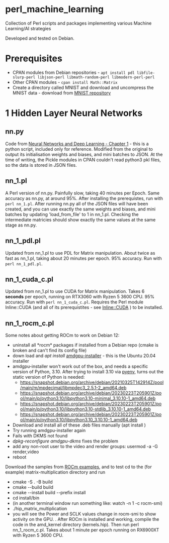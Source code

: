 # perl_machine_learning
Collection of Perl scripts and packages implementing various Machine Learning/AI strategies 

Developed and tested on Debian.

# Prerequisites

* CPAN modules from Debian repositories - `apt install pdl libfile-slurp-perl libjson-perl libmath-random-perl libmodern-perl-perl`
* Other CPAN modules - `cpan install Math::Matrix`
* Create a directory called MNIST and download and uncompress the MNIST data - download from [MNIST repository](http://yann.lecun.com/exdb/mnist/)

# 1 Hidden Layer Neural Networks

## nn.py
Code from [Neural Networks and Deep Learning - Chapter 1](http://neuralnetworksanddeeplearning.com/chap1.html) - this is a python script, included only for reference.  Modified from the original to output its initialisation weights and biases, and mini batches to JSON.  At the time of writing, the Pickle modules in CPAN couldn't read python3 pkl files, so the data is stored in JSON files.

## nn_1.pl
A Perl version of nn.py.  Painfully slow, taking 40 minutes per Epoch.  Same accuracy as nn.py, at around 95%.  After installing the prerequistes, run with `perl nn_1.pl`.  After running nn.py all of the JSON files will have been created, and you can use exactly the same weights and biases, and mini batches by updating 'load_from_file' to 1 in nn_1.pl.  Checking the intermediate matricies should show exactly the same values at the same stage as nn.py.

## nn_1_pdl.pl
Updated from nn_1.pl to use PDL for Matrix manipulation.  About twice as fast as nn_1.pl, taking about 20 minutes per epoch.  95% accuracy.  Run with `perl nn_1_pdl.pl`.

## nn_1_cuda_c.pl
Updated from nn_1.pl to use CUDA for Matrix manipulation.  Takes 6 **seconds** per epoch, running on RTX3060 with Ryzen 5 3600 CPU.  95% accuracy.  Run with `perl nn_1_cuda_c.pl`.  Requires the Perl module Inline::CUDA (and all of its prerequistites - see [Inline::CUDA](https://github.com/hadjiprocopis/perl-inline-cuda) ) to be installed.

## nn_1_rocm_c.pl
Some notes about getting ROCm to work on Debian 12:
* uninstall all \*rocm\* packages if installed from a Debian repo (cmake is broken and can't find its config file)
* down load and *apt install* [amdgpu-installer](http://repo.radeon.com/amdgpu-install/latest/ubuntu/focal/amdgpu-install_6.1.60100-1_all.deb) - this is the Ubuntu 20.04 installer
* amdgpu-installer won't work out of the box, and needs a specific version of Python, 3.10.  After trying to install 3.10 via [pyenv](https://github.com/pyenv/pyenv), turns out the static version of Python is needed:
  * https://snapshot.debian.org/archive/debian/20210325T142914Z/pool/main/m/mpdecimal/libmpdec3_2.5.1-2_amd64.deb
  * https://snapshot.debian.org/archive/debian/20230223T205901Z/pool/main/p/python3.10/libpython3.10-minimal_3.10.10-1_amd64.deb
  * https://snapshot.debian.org/archive/debian/20230223T205901Z/pool/main/p/python3.10/libpython3.10-stdlib_3.10.10-1_amd64.deb
  * https://snapshot.debian.org/archive/debian/20230223T205901Z/pool/main/p/python3.10/libpython3.10_3.10.10-1_amd64.deb
* Download and install all of these .deb files manually (apt install <localfilename>)
* Try running amdgpu-installer again
* Fails with DKMS not found
* *dpkg-reconfigure amdgpu-dkms* fixes the problem
* add any non-root user to the video and render groups: usermod -a -G render,video <user>
* reboot

Download the samples from [ROCm examples](https://github.com/ROCm/rocm-examples), and to test cd to the (for example) matrix-multiplication directory and run
* cmake -S . -B build
* cmake --build build
* cmake --install build --prefix install
* cd install/bin
* (in another terminal window run something like: watch -n 1 -c rocm-smi)
* ./hip_matrix_multiplication
* you will see the Power and SCLK values change in rocm-smi to show activity on the GPU.
  .
After ROCm is installed and working, compile the code in the amd_kernel directory (kernels.hip).  Then run perl nn_1_rocm_c.pl.  Takes about 1 minute per epoch running on RX6900XT with Ryzen 5 3600 CPU.

